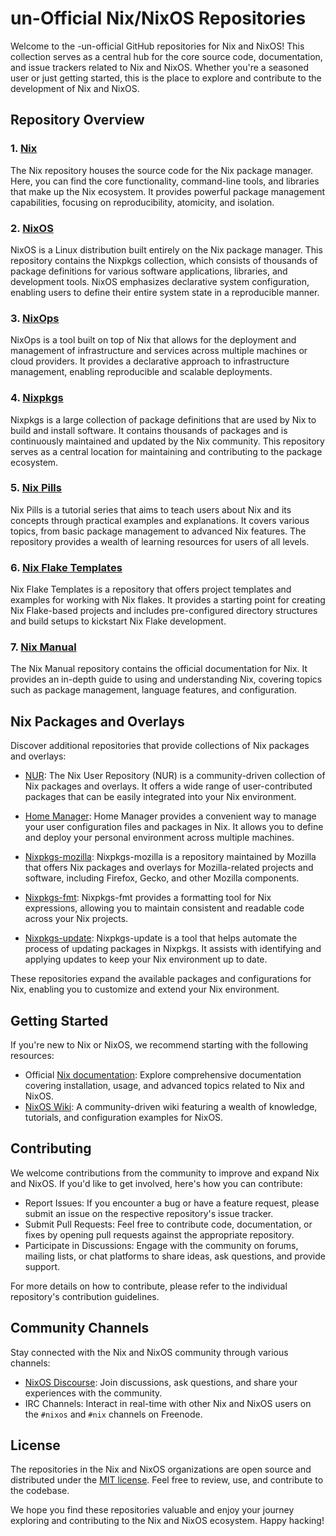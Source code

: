 # un-Official Nix/NixOS Repositories

Welcome to the -un-official GitHub repositories for Nix and NixOS! This collection serves as a central hub for the core source code, documentation, and issue trackers related to Nix and NixOS. Whether you're a seasoned user or just getting started, this is the place to explore and contribute to the development of Nix and NixOS.

## Repository Overview

### 1. [Nix](https://github.com/nixos/nix)

The Nix repository houses the source code for the Nix package manager. Here, you can find the core functionality, command-line tools, and libraries that make up the Nix ecosystem. It provides powerful package management capabilities, focusing on reproducibility, atomicity, and isolation.

### 2. [NixOS](https://github.com/NixOS/nixpkgs)

NixOS is a Linux distribution built entirely on the Nix package manager. This repository contains the Nixpkgs collection, which consists of thousands of package definitions for various software applications, libraries, and development tools. NixOS emphasizes declarative system configuration, enabling users to define their entire system state in a reproducible manner.

### 3. [NixOps](https://github.com/NixOS/nixops)

NixOps is a tool built on top of Nix that allows for the deployment and management of infrastructure and services across multiple machines or cloud providers. It provides a declarative approach to infrastructure management, enabling reproducible and scalable deployments.

### 4. [Nixpkgs](https://github.com/NixOS/nixpkgs)

Nixpkgs is a large collection of package definitions that are used by Nix to build and install software. It contains thousands of packages and is continuously maintained and updated by the Nix community. This repository serves as a central location for maintaining and contributing to the package ecosystem.

### 5. [Nix Pills](https://github.com/justinwoo/nix-pills)

Nix Pills is a tutorial series that aims to teach users about Nix and its concepts through practical examples and explanations. It covers various topics, from basic package management to advanced Nix features. The repository provides a wealth of learning resources for users of all levels.

### 6. [Nix Flake Templates](https://github.com/nix-community/nix-flake-template)

Nix Flake Templates is a repository that offers project templates and examples for working with Nix flakes. It provides a starting point for creating Nix Flake-based projects and includes pre-configured directory structures and build setups to kickstart Nix Flake development.

### 7. [Nix Manual](https://github.com/NixOS/nix/blob/master/doc/manual)

The Nix Manual repository contains the official documentation for Nix. It provides an in-depth guide to using and understanding Nix, covering topics such as package management, language features, and configuration.

## Nix Packages and Overlays

Discover additional repositories that provide collections of Nix packages and overlays:

- [NUR](https://github.com/nix-community/NUR): The Nix User Repository (NUR) is a community-driven collection of Nix packages and overlays. It offers a wide range of user-contributed packages that can be easily integrated into your Nix environment.

- [Home Manager](https://github.com/nix-community/home-manager): Home Manager provides a convenient way to manage your user configuration files and packages in Nix. It allows you to define and deploy your personal environment across multiple machines.

- [Nixpkgs-mozilla](https://github.com/mozilla/nixpkgs-mozilla): Nixpkgs-mozilla is a repository maintained by Mozilla that offers Nix packages and overlays for Mozilla-related projects and software, including Firefox, Gecko, and other Mozilla components.

- [Nixpkgs-fmt](https://github.com/nix-community/nixpkgs-fmt): Nixpkgs-fmt provides a formatting tool for Nix expressions, allowing you to maintain consistent and readable code across your Nix projects.

- [Nixpkgs-update](https://github.com/ryantm/nixpkgs-update): Nixpkgs-update is a tool that helps automate the process of updating packages in Nixpkgs. It assists with identifying and applying updates to keep your Nix environment up to date.

These repositories expand the available packages and configurations for Nix, enabling you to customize and extend your Nix environment.

## Getting Started

If you're new to Nix or NixOS, we recommend starting with the following resources:

- Official [Nix documentation](https://nixos.org/documentation.html): Explore comprehensive documentation covering installation, usage, and advanced topics related to Nix and NixOS.
- [NixOS Wiki](https://nixos.wiki): A community-driven wiki featuring a wealth of knowledge, tutorials, and configuration examples for NixOS.

## Contributing

We welcome contributions from the community to improve and expand Nix and NixOS. If you'd like to get involved, here's how you can contribute:

- Report Issues: If you encounter a bug or have a feature request, please submit an issue on the respective repository's issue tracker.
- Submit Pull Requests: Feel free to contribute code, documentation, or fixes by opening pull requests against the appropriate repository.
- Participate in Discussions: Engage with the community on forums, mailing lists, or chat platforms to share ideas, ask questions, and provide support.

For more details on how to contribute, please refer to the individual repository's contribution guidelines.

## Community Channels

Stay connected with the Nix and NixOS community through various channels:

- [NixOS Discourse](https://discourse.nixos.org): Join discussions, ask questions, and share your experiences with the community.
- IRC Channels: Interact in real-time with other Nix and NixOS users on the `#nixos` and `#nix` channels on Freenode.

## License

The repositories in the Nix and NixOS organizations are open source and distributed under the [MIT license](LICENSE). Feel free to review, use, and contribute to the codebase.

We hope you find these repositories valuable and enjoy your journey exploring and contributing to the Nix and NixOS ecosystem. Happy hacking!
